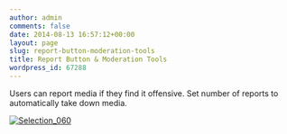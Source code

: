 ```yaml
---
author: admin
comments: false
date: 2014-08-13 16:57:12+00:00
layout: page
slug: report-button-moderation-tools
title: Report Button & Moderation Tools
wordpress_id: 67288
---
```


Users can report media if they find it offensive. Set number of reports to automatically take down media.



[![Selection_060](http://docs.rtcamp.com/wp-content/uploads/2014/08/Selection_060.png)](http://docs.rtcamp.com/wp-content/uploads/2014/08/Selection_060.png)
